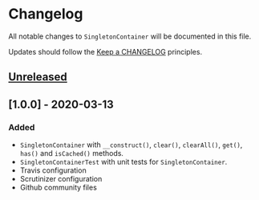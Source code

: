 # Changelog

All notable changes to `SingletonContainer` will be documented in this file.

Updates should follow the [Keep a CHANGELOG](http://keepachangelog.com/) principles.

## [Unreleased]

## [1.0.0] - 2020-03-13

### Added
- `SingletonContainer` with `__construct()`, `clear()`, `clearAll()`, `get()`, `has()` and `isCached()` methods.
- `SingletonContainerTest` with unit tests for `SingletonContainer`.
- Travis configuration
- Scrutinizer configuration
- Github community files

[Unreleased]: https://github.com/yuca/singleton-container/compare/v1.0.0...HEAD
[0.0.1]: https://github.com/yuca/singleton-container/releases/tag/v1.0.0
